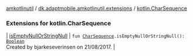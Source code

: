 [amkotlinutil](../../index.md) / [dk.adaptmobile.amkotlinutil.extensions](../index.md) / [kotlin.CharSequence](./index.md)

### Extensions for kotlin.CharSequence

| [isEmptyNullOrStringNull](is-empty-null-or-string-null.md) | `fun `[`CharSequence`](https://kotlinlang.org/api/latest/jvm/stdlib/kotlin/-char-sequence/index.html)`.isEmptyNullOrStringNull(): `[`Boolean`](https://kotlinlang.org/api/latest/jvm/stdlib/kotlin/-boolean/index.html)<br>Created by bjarkeseverinsen on 21/08/2017. |

